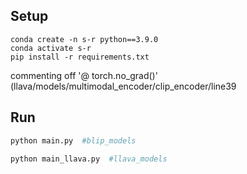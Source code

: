 ## Setup
```
conda create -n s-r python==3.9.0
conda activate s-r
pip install -r requirements.txt
```
commenting off '@ torch.no_grad()' (llava/models/multimodal_encoder/clip_encoder/line39
## Run
```bash
python main.py  #blip_models
```

```bash
python main_llava.py  #llava_models
```
